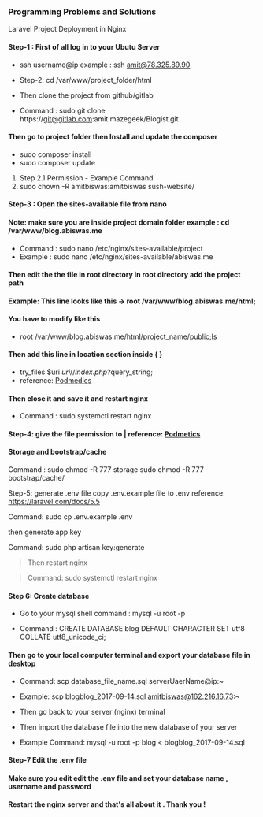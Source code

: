 ###   Programming Problems and Solutions

Laravel  Project Deployment in Nginx

#### Step-1 : First of all log in to your Ubutu Server

* ssh username@ip  example : ssh amit@78.325.89.90

* Step-2: cd /var/www/project_folder/html

* Then clone the project from github/gitlab

* Command : sudo git clone  https://git@gitlab.com:amit.mazegeek/Blogist.git  


#### Then go to project folder then Install and update the composer

* sudo composer install  
* sudo composer update

1. Step 2.1 Permission - Example Command
2. sudo chown -R amitbiswas:amitbiswas sush-website/

#### Step-3 : Open the sites-available file from nano
#### Note: make sure you are inside project domain folder  example : cd /var/www/blog.abiswas.me

* Command :   sudo nano /etc/nginx/sites-available/project
* Example :	  sudo nano /etc/nginx/sites-available/abiswas.me

#### Then edit the the file in root directory in root directory add the project path

#### Example: This line looks like this -> root /var/www/blog.abiswas.me/html;

#### You have to modify like this

* root /var/www/blog.abiswas.me/html/project_name/public;ls


#### Then add this line in location section inside { }   

 * try_files $uri $uri/ /index.php?$query_string;       
 * reference: [Podmedics](https://laravel.com/docs/5.5 "Laravel documentation")

#### Then close it and save it  and restart nginx

* Command : sudo systemctl restart nginx

#### Step-4:  give the file permission to  |   reference: [Podmetics](https://laravel.com/docs/5.5)


#### Storage and  bootstrap/cache

Command : sudo chmod -R 777 storage
sudo chmod -R 777 bootstrap/cache/

 Step-5:  generate .env file  copy .env.example file to .env
 reference: https://laravel.com/docs/5.5

Command:  sudo cp  .env.example .env        

then generate app  key  

Command: sudo php artisan key:generate

> Then restart nginx

> Command:  sudo systemctl restart nginx

#### Step 6: Create database

* Go to your mysql shell  command : mysql -u root -p

* Command : CREATE DATABASE blog DEFAULT CHARACTER SET utf8 COLLATE utf8_unicode_ci;

#### Then go to your local computer terminal and export your database file in desktop

* Command: scp  database_file_name.sql  serverUaerName@ip:~

* Example: scp  blogblog_2017-09-14.sql amitbiswas@162.216.16.73:~

* Then go back to your server (nginx) terminal

* Then import the database file into the new database of your server

* Example Command: mysql -u root -p blog < blogblog_2017-09-14.sql

#### Step-7  Edit the .env file

#### Make sure you edit edit the .env file and set your database name , username  and password

#### Restart the nginx server and that's all about it . Thank you !
